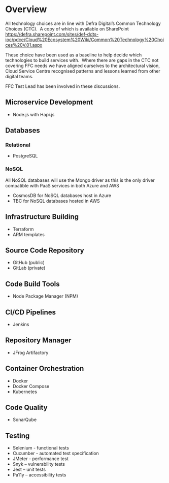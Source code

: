 # Overview
All technology choices are in line with Defra Digital’s Common Technology Choices (CTC).  A copy of which is available on SharePoint https://defra.sharepoint.com/sites/def-ddts-ioc/pdce/Cloud%20Ecosystem%20Wiki/Common%20Technology%20Choices%20V.01.aspx

These choice have been used as a baseline to help decide which technologies to build services with.  Where there are gaps in the CTC not covering FFC needs we have aligned ourselves to the architectural vision, Cloud Service Centre recognised patterns and lessons learned from other digital teams.  

FFC Test Lead has been involved in these discussions.

## Microservice Development
- Node.js with Hapi.js

## Databases
### Relational
- PostgreSQL

### NoSQL
All NoSQL databases will use the Mongo driver as this is the only driver compatible with PaaS services in both Azure and AWS

- CosmosDB for NoSQL databases host in Azure
- TBC for NoSQL databases hosted in AWS

## Infrastructure Building 
- Terraform
- ARM templates 

## Source Code Repository 
- GitHub (public)
- GitLab (private)

## Code Build Tools 
- Node Package Manager (NPM)

## CI/CD Pipelines 
- Jenkins

## Repository Manager 
- JFrog Artifactory

## Container Orchestration
- Docker
- Docker Compose
- Kubernetes

## Code Quality 
- SonarQube

## Testing
- Selenium - functional tests
- Cucumber - automated test specification
- JMeter - performance test
- Snyk – vulnerability tests
- Jest – unit tests
- Pa11y – accessibility tests
